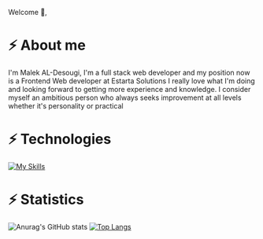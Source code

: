 Welcome 👋,

# ⚡ About me
I'm Malek AL-Desougi, I'm a full stack web developer and my position now is a Frontend Web developer at Estarta Solutions I really love what I'm doing and looking forward to getting more experience and knowledge. I consider myself an ambitious person who always seeks improvement at all levels whether it's personality or practical


# ⚡ Technologies
[![My Skills](https://skillicons.dev/icons?i=html,css,js,php,laravel,git,github,bootstrap,tailwind,mysql)](https://skillicons.dev)



# ⚡ Statistics 
![Anurag's GitHub stats](https://github-readme-stats.vercel.app/api?username=anuraghazra&show_icons=true&theme=gruvbox) [![Top Langs](https://github-readme-stats.vercel.app/api/top-langs/?username=anuraghazra&size_weight=0.5&count_weight=0.5&theme=gruvbox&layout=compact&langs_count=10)](https://github.com/anuraghazra/github-readme-stats)







